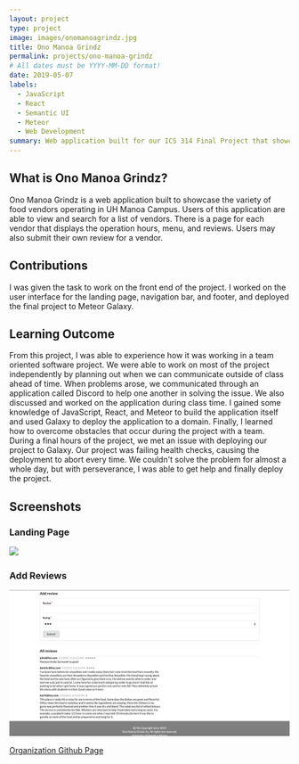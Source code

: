 ```yaml
---
layout: project
type: project
image: images/onomanoagrindz.jpg
title: Ono Manoa Grindz
permalink: projects/ono-manoa-grindz
# All dates must be YYYY-MM-DD format!
date: 2019-05-07
labels:
  - JavaScript
  - React
  - Semantic UI
  - Meteor
  - Web Development
summary: Web application built for our ICS 314 Final Project that showcases the variety of food vendors in UH Manoa Campus
---
```


## What is Ono Manoa Grindz?
Ono Manoa Grindz is a web application built to showcase the variety of food vendors operating in UH Manoa Campus. Users of this application are able to view and search for a list of vendors. There is a page for each vendor that displays the operation hours, menu, and reviews. Users may also submit their own review for a vendor.

## Contributions
I was given the task to work on the front end of the project. I worked on the user interface for the landing page, navigation bar, and footer, and deployed the final project to Meteor Galaxy.

## Learning Outcome
From this project, I was able to experience how it was working in a team oriented software project. We were able to work on most of the project independently by planning out when we can communicate outside of class ahead of time. When problems arose, we communicated through an application called Discord to help one another in solving the issue. We also discussed and worked on the application during class time. I gained some knowledge of JavaScript, React, and Meteor to build the application itself and used Galaxy to deploy the application to a domain. Finally, I learned how to overcome obstacles that occur during the project with a team. During a final hours of the project, we met an issue with deploying our project to Galaxy. Our project was failing health checks, causing the deployment to abort every time. We couldn't solve the problem for almost a whole day, but with perseverance, I was able to get help and finally deploy the project.

## Screenshots
### Landing Page
<img class="ui image" src="../images/Landing Page.png">

### Add Reviews
<img class="ui image" src="../images/Add reviews.png">

[Organization Github Page](https://ono-manoa-grindz.github.io/)

